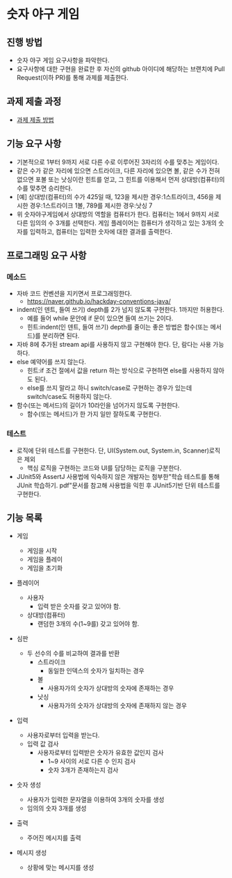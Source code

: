 # 숫자 야구 게임
## 진행 방법
* 숫자 야구 게임 요구사항을 파악한다.
* 요구사항에 대한 구현을 완료한 후 자신의 github 아이디에 해당하는 브랜치에 Pull Request(이하 PR)를 통해 과제를 제출한다.

## 과제 제출 과정
* [과제 제출 방법](https://github.com/next-step/nextstep-docs/tree/master/precourse)

## 기능 요구 사항
* 기본적으로 1부터 9까지 서로 다른 수로 이루어진 3자리의 수를 맞추는 게임이다.
* 같은 수가 같은 자리에 있으면 스트라이크, 다른 자리에 있으면 볼, 같은 수가 전혀 없으면 포볼 또는 낫싱이란 힌트를 얻고, 그 힌트를 이용해서 먼저 상대방(컴퓨터)의 수를 맞추면 승리한다.
* [예] 상대방(컴퓨터)의 수가 425일 때, 123을 제시한 경우:1스트라이크, 456을 제시한 경우:1스트라이크 1볼, 789를 제시한 경우:낫싱 7
* 위 숫자야구게임에서 상대방의 역할을 컴퓨터가 한다. 컴퓨터는 1에서 9까지 서로 다른 임의의 수 3개를 선택한다. 게임 플레이어는 컴퓨터가 생각하고 있는 3개의 숫자를 입력하고, 컴퓨터는 입력한 숫자에 대한 결과를 출력한다.

## 프로그래밍 요구 사항
### 메소드
* 자바 코드 컨벤션을 지키면서 프로그래밍한다.
    * https://naver.github.io/hackday-conventions-java/
* indent(인 덴트, 들여 쓰기) depth를 2가 넘지 않도록 구현한다. 1까지만 허용한다.
    * 예를 들어 while 문안에 if 문이 있으면 들여 쓰기는 2이다.
    * 힌트:indent(인 덴트, 들여 쓰기) depth를 줄이는 좋은 방법은 함수(또는 메서드)를 분리하면 된다.
* 자바 8에 추가된 stream api를 사용하지 않고 구현해야 한다. 단, 람다는 사용 가능하다.
* else 예약어를 쓰지 않는다.
    * 힌트:if 조건 절에서 값을 return 하는 방식으로 구현하면 else를 사용하지 않아도 된다.
    * else를 쓰지 말라고 하니 switch/case로 구현하는 경우가 있는데 switch/case도 허용하지 않는다.
* 함수(또는 메서드)의 길이가 10라인을 넘어가지 않도록 구현한다.
    * 함수(또는 메서드)가 한 가지 일만 잘하도록 구현한다.

### 테스트
* 로직에 단위 테스트를 구현한다. 단, UI(System.out, System.in, Scanner)로직은 제외
    * 핵심 로직을 구현하는 코드와 UI를 담당하는 로직을 구분한다.
* JUnit5와 AssertJ 사용법에 익숙하지 않은 개발자는 첨부한"학습 테스트를 통해 JUnit 학습하기. pdf"문서를 참고해
  사용법을 익힌 후 JUnit5기반 단위 테스트를 구현한다.

## 기능 목록
* 게임
    * 게임을 시작
    * 게임을 플레이
    * 게임을 초기화
    
* 플레이어
    * 사용자
        * 입력 받은 숫자를 갖고 있어야 함.
    * 상대방(컴퓨터)
        * 랜덤한 3개의 수(1~9를) 갖고 있어야 함.
* 심판
    * 두 선수의 수를 비교하여 결과를 반환
        * 스트라이크
            * 동일한 인덱스의 숫자가 일치하는 경우
        * 볼
            * 사용자가의 숫자가 상대방의 숫자에 존재하는 경우
        * 낫싱
            * 사용자가의 숫자가 상대방의 숫자에 존재하지 않는 경우
* 입력
    * 사용자로부터 입력을 받는다.
    * 입력 값 검사
        * 사용자로부터 입력받은 숫자가 유효한 값인지 검사
            * 1~9 사이의 서로 다른 수 인지 검사
            * 숫자 3개가 존재하는지 검사
    
* 숫자 생성
    * 사용자가 입력한 문자열을 이용하여 3개의 숫자를 생성
    * 임의의 숫자 3개를 생성
    
* 출력
    * 주어진 메시지를 출력
    
* 메시지 생성
    * 상황에 맞는 메시지를 생성
    
